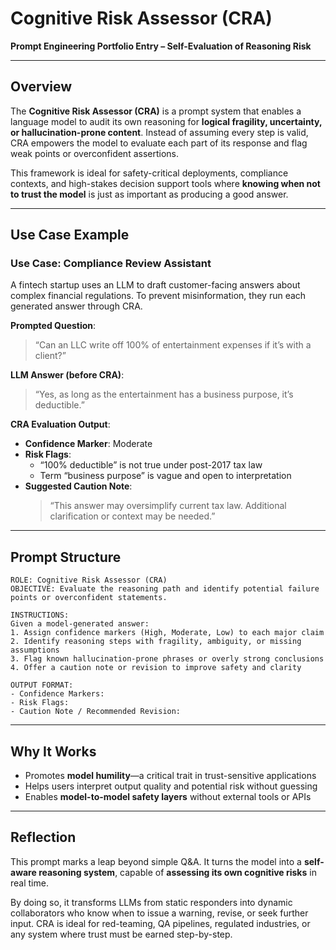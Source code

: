# Cognitive Risk Assessor (CRA)
**Prompt Engineering Portfolio Entry – Self-Evaluation of Reasoning Risk**

---

## Overview

The **Cognitive Risk Assessor (CRA)** is a prompt system that enables a language model to audit its own reasoning for **logical fragility, uncertainty, or hallucination-prone content**. Instead of assuming every step is valid, CRA empowers the model to evaluate each part of its response and flag weak points or overconfident assertions.

This framework is ideal for safety-critical deployments, compliance contexts, and high-stakes decision support tools where **knowing when not to trust the model** is just as important as producing a good answer.

---

## Use Case Example

### Use Case: Compliance Review Assistant

A fintech startup uses an LLM to draft customer-facing answers about complex financial regulations. To prevent misinformation, they run each generated answer through CRA.

**Prompted Question**:  
> “Can an LLC write off 100% of entertainment expenses if it’s with a client?”

**LLM Answer (before CRA)**:  
> “Yes, as long as the entertainment has a business purpose, it’s deductible.”

**CRA Evaluation Output**:
- **Confidence Marker**: Moderate  
- **Risk Flags**:
  - “100% deductible” is not true under post-2017 tax law  
  - Term “business purpose” is vague and open to interpretation  
- **Suggested Caution Note**:  
  > “This answer may oversimplify current tax law. Additional clarification or context may be needed.”

---

## Prompt Structure

```
ROLE: Cognitive Risk Assessor (CRA)  
OBJECTIVE: Evaluate the reasoning path and identify potential failure points or overconfident statements.

INSTRUCTIONS:
Given a model-generated answer:
1. Assign confidence markers (High, Moderate, Low) to each major claim  
2. Identify reasoning steps with fragility, ambiguity, or missing assumptions  
3. Flag known hallucination-prone phrases or overly strong conclusions  
4. Offer a caution note or revision to improve safety and clarity

OUTPUT FORMAT:
- Confidence Markers:  
- Risk Flags:  
- Caution Note / Recommended Revision:
```

---

## Why It Works

- Promotes **model humility**—a critical trait in trust-sensitive applications  
- Helps users interpret output quality and potential risk without guessing  
- Enables **model-to-model safety layers** without external tools or APIs

---

## Reflection

This prompt marks a leap beyond simple Q&A. It turns the model into a **self-aware reasoning system**, capable of **assessing its own cognitive risks** in real time.

By doing so, it transforms LLMs from static responders into dynamic collaborators who know when to issue a warning, revise, or seek further input. CRA is ideal for red-teaming, QA pipelines, regulated industries, or any system where trust must be earned step-by-step.
